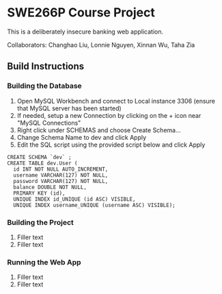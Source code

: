 # SWE266P Course Project
This is a deliberately insecure banking web application.

Collaborators: Changhao Liu, Lonnie Nguyen, Xinnan Wu, Taha Zia

## Build Instructions
### Building the Database
1. Open MySQL Workbench and connect to Local instance 3306 (ensure that MySQL server has been started)
2. If needed, setup a new Connection by clicking on the + icon near "MySQL Connections"
3. Right click under SCHEMAS and choose Create Schema...
4. Change Schema Name to dev and click Apply
5. Edit the SQL script using the provided script below and click Apply
```mysql
CREATE SCHEMA `dev` ;
CREATE TABLE dev.User (
  id INT NOT NULL AUTO_INCREMENT,
  username VARCHAR(127) NOT NULL,
  password VARCHAR(127) NOT NULL,
  balance DOUBLE NOT NULL,
  PRIMARY KEY (id),
  UNIQUE INDEX id_UNIQUE (id ASC) VISIBLE,
  UNIQUE INDEX username_UNIQUE (username ASC) VISIBLE);
```

### Building the Project
1. Filler text
2. Filler text

### Running the Web App
1. Filler text
2. Filler text